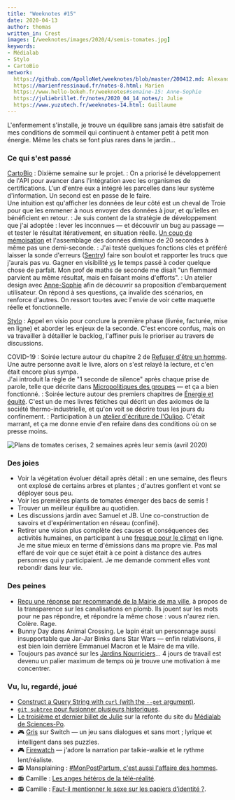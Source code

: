 ```yaml
---
title: "Weeknotes #15"
date: 2020-04-13
author: thomas
written_in: Crest
images: [/weeknotes/images/2020/4/semis-tomates.jpg]
keywords:
- Médialab
- Stylo
- CartoBio
network:
  https://github.com/ApolloNet/weeknotes/blob/master/200412.md: Alexandre
  https://marienfressinaud.fr/notes-8.html: Marien
  https://www.hello-bokeh.fr/weeknotes#semaine-15: Anne-Sophie
  https://juliebrillet.fr/notes/2020_04_14_notes/: Julie
  https://www.yuzutech.fr/weeknotes-14.html: Guillaume
---
```


L'enfermement s'installe, je trouve un équilibre sans jamais être satisfait
de mes conditions de sommeil qui continuent à entamer petit à petit mon énergie.
Même les chats se font plus rares dans le jardin…

<!--more-->

### Ce qui s'est passé

[CartoBio]
: Dixième semaine sur le projet.
: On a priorisé le développement de l'API pour avancer dans l'intégration avec
  les organismes de certifications. L'un d'entre eux a intégré les parcelles
  dans leur système d'information. Un second est en passe de le faire.<br>
  Une intuition est qu'afficher les données de leur côté est un cheval de Troie
  pour que les emmener à nous envoyer des données à jour, et qu'ielles en bénéficient en retour.
: Je suis content de la stratégie de développement que j'ai adoptée : lever
  les inconnues — et découvrir un bug au passage — et tester le résultat itérativement,
  en situation réelle. [Un coup de mémoisation](https://github.com/entrepreneur-interet-general/CartoBio-API/commit/3933a6f9ea288e44e8b5677e16b53f42e8513f72)
  et l'assemblage des données diminue de 20 secondes à même pas une demi-seconde.
: J'ai testé quelques fonctions clés et préféré laisser la sonde d'erreurs ([Sentry](https://sentry.io))
  faire son boulot et rapporter les trucs que j'aurais pas vu. Gagner en visibilité
  <abbr title="versus">vs</abbr> le temps passé à coder quelque chose de parfait.
  Mon prof de maths de seconde me disait "un flemmard parvient au même résultat, mais en faisant moins d'efforts".
: Un atelier design avec [Anne-Sophie] afin de découvrir sa proposition
  d'embarquement utilisateur. On répond à ses questions, ça invalide des scénarios,
  en renforce d'autres. On ressort tou·tes avec l'envie de voir cette maquette
  réelle et fonctionnelle.


[Stylo]
: Appel en visio pour conclure la première phase (livrée, facturée, mise en ligne)
  et aborder les enjeux de la seconde. C'est encore confus, mais on va travailler
  à détailler le backlog, l'affiner puis le prioriser au travers de discussions.



COVID-19
: Soirée lecture autour du chapitre 2 de [Refuser d'être un homme](https://www.syllepse.net/refuser-d-etre-un-homme-_r_62_i_567.html).
  Une autre personne avait le livre, alors on s'est relayé la lecture, et c'en était
  encore plus sympa.<br>
  J'ai introduit la règle de "1 seconde de silence" après chaque prise de parole,
  telle que décrite dans [Micropolitiques des groupes](https://micropolitiques.collectifs.net/)
  — et ça a bien fonctionné.
: Soirée lecture autour des premiers chapitres de [Énergie et équité](https://worldcarfree.net/resources/freesources/Enech.htm).
  C'est un de mes livres fétiches qui décrit un des axiomes de la société thermo-industrielle,
  et qu'on voit se décrire tous les jours du confinement.
: Participation à un [atelier d'écriture de l'Oulipo](https://oulipo.net/fr/contraintes).
  C'était marrant, et ça me donne envie d'en refaire dans des conditions où on
  se presse moins.


![](/weeknotes/images/2020/4/semis-tomates.jpg "Plans de tomates cerises, 2 semaines après leur semis (avril 2020)")

### Des joies

- Voir la végétation évoluer détail après détail : en une semaine, des fleurs ont explosé
  de certains arbres et plantes ; d'autres gonflent et vont se déployer sous peu.
- Voir les premières plants de tomates émerger des bacs de semis !
- Trouver un meilleur équilibre au quotidien.
- Les discussions jardin avec Samuel et JB. Une co-construction de savoirs
  et d'expérimentation en réseau (confiné).
- Retirer une vision plus complète des causes et conséquences des activités humaines,
  en participant à une [fresque pour le climat](https://fresqueduclimat.org/)
  en ligne. Je me situe mieux en terme d'émissions dans ma propre vie.
  Pas mal effaré de voir que ce sujet était à ce point à distance des autres
  personnes qui y participaient. Je me demande comment elles vont rebondir dans leur
  vie.


### Des peines

- [Reçu une réponse par recommandé de la Mairie de ma ville](https://madada.fr/demande/carte_2019_des_reseaux_et_canali#incoming-81),
  à propos de la transparence sur les canalisations en plomb.
  Ils jouent sur les mots pour ne pas répondre, et répondre la même chose : vous n'aurez rien.
  Colère. Rage.
- Bunny Day dans Animal Crossing. Le lapin était un personnage aussi insupportable que Jar-Jar Binks
  dans Star Wars — enfin relativisons, il est bien loin derrière Emmanuel Macron et le Maire de ma ville.
- Toujours pas avancé sur les [Jardins Nourriciers]… 4 jours de travail est devenu
  un palier maximum de temps où je trouve une motivation à me concentrer.


### Vu, lu, regardé, joué

- [Construct a Query String with `curl` (with the `--get` argument)](https://catonmat.net/cookbooks/curl/construct-query-string).
- [`git subtree` pour fusionner plusieurs historiques](https://www.atlassian.com/git/tutorials/git-subtree).
- [Le troisième et dernier billet de Julie](https://julie-blanc.fr/blog/2020-04-05_medialab-3/)
  sur la refonte du site du [Médialab de Sciences-Po](https://medialab.sciencespo.fr/).
- 🎮 [Gris](https://devolverdigital.com/games/gris) sur Switch — un jeu sans dialogues
  et sans mort ; lyrique et intelligent dans ses puzzles.
- 🎮 [Firewatch](https://www.firewatchgame.com/) — j'adore la narration par talkie-walkie
  et le rythme lent/réaliste.
- 📻 Mansplaining : [#MonPostPartum, c'est aussi l'affaire des hommes](http://www.slate.fr/podcast/188118/mon-post-partum-est-aussi-une-affaire-homme-mansplaining-32).
- 📻 Camille : [Les anges hétéros de la télé-réalité](https://www.binge.audio/les-anges-heteros-de-la-tele-realite/).
- 📻 Camille : [Faut-il mentionner le sexe sur les papiers d’identité ?](https://www.binge.audio/faut-il-mentionner-le-sexe-sur-les-papiers-didentite/).

[détour.studio]: /
[Stylo]: https://github.com/EcrituresNumeriques/stylo
[Jardins Nourriciers]: https://www.lesjardinsnourriciers.com/
[CartoBio]: http://cartobio.org/

[Sofia]: https://twitter.com/sofiaboulaarab
[Yannick]: https://elsif.fr/
[Anne-Sophie]: https://hello-bokeh.fr
[Noémie]: https://noemiegirard.co
[Antoine]: https://www.quaternum.net/
[Guillaume]: https://www.yuzutech.fr/

[VSCode Live Share]: https://marketplace.visualstudio.com/items?itemName=MS-vsliveshare.vsliveshare-pack
